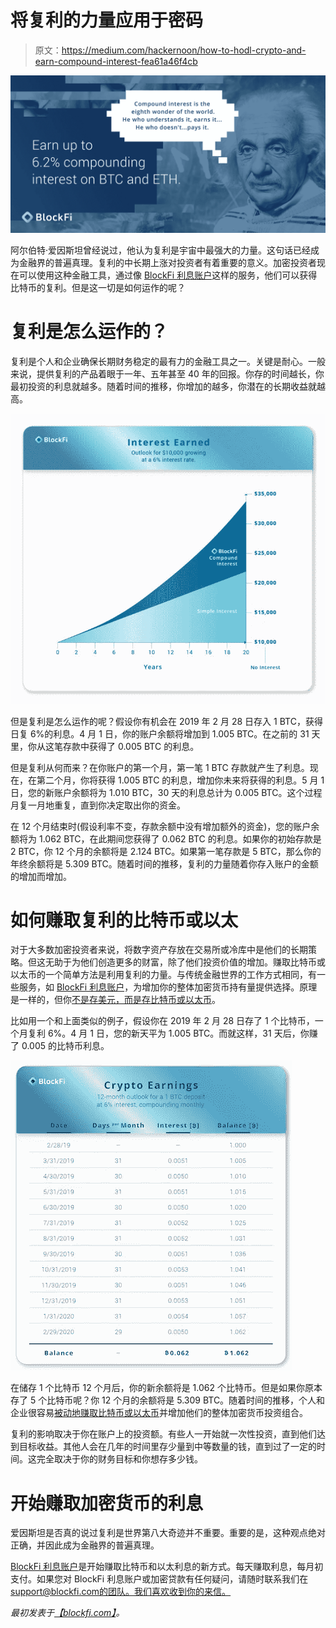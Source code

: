 # 将复利的力量应用于密码

> 原文：<https://medium.com/hackernoon/how-to-hodl-crypto-and-earn-compound-interest-fea61a46f4cb>

![](img/6b5e1a33569f752332a59d86cddb9be6.png)

阿尔伯特·爱因斯坦曾经说过，他认为复利是宇宙中最强大的力量。这句话已经成为金融界的普遍真理。复利的中长期上涨对投资者有着重要的意义。加密投资者现在可以使用这种金融工具，通过像 [BlockFi 利息账户](https://blockfi.com/crypto-interest-account/?ref=a598ccef)这样的服务，他们可以获得比特币的复利。但是这一切是如何运作的呢？

# 复利是怎么运作的？

复利是个人和企业确保长期财务稳定的最有力的金融工具之一。关键是耐心。一般来说，提供复利的产品着眼于一年、五年甚至 40 年的回报。你存的时间越长，你最初投资的利息就越多。随着时间的推移，你增加的越多，你潜在的长期收益就越高。

![](img/784cd90bc052e1e60874ae7dc1b5500b.png)

但是复利是怎么运作的呢？假设你有机会在 2019 年 2 月 28 日存入 1 BTC，获得日复 6%的利息。4 月 1 日，你的账户余额将增加到 1.005 BTC。在之前的 31 天里，你从这笔存款中获得了 0.005 BTC 的利息。

但是复利从何而来？在你账户的第一个月，第一笔 1 BTC 存款就产生了利息。现在，在第二个月，你将获得 1.005 BTC 的利息，增加你未来将获得的利息。5 月 1 日，您的新账户余额将为 1.010 BTC，30 天的利息总计为 0.005 BTC。这个过程月复一月地重复，直到你决定取出你的资金。

在 12 个月结束时(假设利率不变，存款余额中没有增加额外的资金)，您的账户余额将为 1.062 BTC，在此期间您获得了 0.062 BTC 的利息。如果你的初始存款是 2 BTC，你 12 个月的余额将是 2.124 BTC。如果第一笔存款是 5 BTC，那么你的年终余额将是 5.309 BTC。随着时间的推移，复利的力量随着你存入账户的金额的增加而增加。

# 如何赚取复利的比特币或以太

对于大多数加密投资者来说，将数字资产存放在交易所或冷库中是他们的长期策略。但这无助于为他们创造更多的财富，除了他们投资价值的增加。赚取比特币或以太币的一个简单方法是利用复利的力量。与传统金融世界的工作方式相同，有一些服务，如 [BlockFi 利息账户](https://blockfi.com/crypto-interest-account/?ref=a598ccef)，为增加你的整体加密货币持有量提供选择。原理是一样的，但你[不是存美元，而是存比特币或以太币](https://blockfi.com/crypto-interest-account/?ref=a598ccef)。

比如用一个和上面类似的例子，假设你在 2019 年 2 月 28 日存了 1 个比特币，一个月复利 6%。4 月 1 日，您的新天平为 1.005 BTC。而就这样，31 天后，你赚了 0.005 的比特币利息。

![](img/8ac8a1b34aca61c3a09aceb130cb584e.png)

在储存 1 个比特币 12 个月后，你的新余额将是 1.062 个比特币。但是如果你原本存了 5 个比特币呢？你 12 个月的余额将是 5.309 BTC。随着时间的推移，个人和企业很容易[被动地赚取比特币或以太币](https://blockfi.com/crypto-interest-account/?ref=a598ccef)并增加他们的整体加密货币投资组合。

复利的影响取决于你在账户上的投资额。有些人一开始就一次性投资，直到他们达到目标收益。其他人会在几年的时间里存少量到中等数量的钱，直到过了一定的时间。这完全取决于你的财务目标和你想存多少钱。

# 开始赚取加密货币的利息

爱因斯坦是否真的说过复利是世界第八大奇迹并不重要。重要的是，这种观点绝对正确，并因此成为金融界的普遍真理。

[BlockFi 利息账户](https://blockfi.com/crypto-interest-account/?ref=a598ccef)是开始赚取比特币和以太利息的新方式。每天赚取利息，每月初支付。如果您对 BlockFi 利息账户或加密贷款有任何疑问，请随时联系我们在 support@blockfi.com[的团队。我们喜欢收到你的来信。](mailto:support@blockfi.com)

*最初发表于*[*【blockfi.com】*](https://blockfi.com/earn-crypto/?ref=a598ccef)*。*
